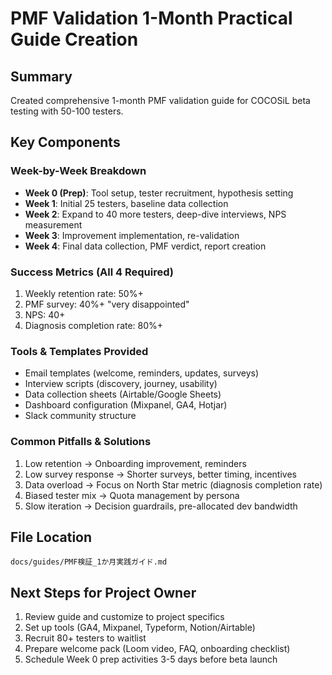 # PMF Validation 1-Month Practical Guide Creation

## Summary
Created comprehensive 1-month PMF validation guide for COCOSiL beta testing with 50-100 testers.

## Key Components

### Week-by-Week Breakdown
- **Week 0 (Prep)**: Tool setup, tester recruitment, hypothesis setting
- **Week 1**: Initial 25 testers, baseline data collection
- **Week 2**: Expand to 40 more testers, deep-dive interviews, NPS measurement
- **Week 3**: Improvement implementation, re-validation
- **Week 4**: Final data collection, PMF verdict, report creation

### Success Metrics (All 4 Required)
1. Weekly retention rate: 50%+
2. PMF survey: 40%+ "very disappointed"
3. NPS: 40+
4. Diagnosis completion rate: 80%+

### Tools & Templates Provided
- Email templates (welcome, reminders, updates, surveys)
- Interview scripts (discovery, journey, usability)
- Data collection sheets (Airtable/Google Sheets)
- Dashboard configuration (Mixpanel, GA4, Hotjar)
- Slack community structure

### Common Pitfalls & Solutions
1. Low retention → Onboarding improvement, reminders
2. Low survey response → Shorter surveys, better timing, incentives
3. Data overload → Focus on North Star metric (diagnosis completion rate)
4. Biased tester mix → Quota management by persona
5. Slow iteration → Decision guardrails, pre-allocated dev bandwidth

## File Location
`docs/guides/PMF検証_1か月実践ガイド.md`

## Next Steps for Project Owner
1. Review guide and customize to project specifics
2. Set up tools (GA4, Mixpanel, Typeform, Notion/Airtable)
3. Recruit 80+ testers to waitlist
4. Prepare welcome pack (Loom video, FAQ, onboarding checklist)
5. Schedule Week 0 prep activities 3-5 days before beta launch
